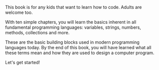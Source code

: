 This book is for any kids that want to learn how to code. Adults are welcome too.

With ten simple chapters, you will learn the basics inherent in all fundamental programming languages: variables, strings, numbers, methods, collections and more.

These are the basic building blocks used in modern programming languages today. By the end of this book, you will have learned what all these terms mean and how they are used to design a computer program.

Let's get started!
